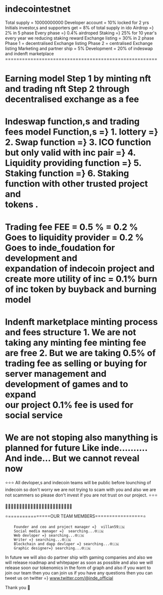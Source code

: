 # indecointestnet
Total supply = 10000000000
Developer account = 10% locked for 2 yrs
Initials investor,s and supporters get = 8% of total supply in ido
Airdrop =} 2% in 5 phase
Every phase =} 0.4% airdroped
Staking =} 25% for 10 year's every year we reducing staking reward 
Exchange listing = 30% in 2  phase 
Phase 1 = decentralised Exchange listing
Phase 2 = centralised Exchange listing
Marketing and partner ship = 5%
Development = 20% of indeswap and indenft marketplace ======================================================

Earning model
Step 1 by minting nft and trading nft
Step 2 through decentralised exchange as a fee
======================================================

Indeswap function,s and trading fees model
Function,s =} 1. lottery
                    =} 2. Swap function
                    =} 3. ICO function but only valid with inc pair
                    =} 4. Liquidity providing function
                    =} 5. Staking function
                    =} 6. Staking function with other trusted project and                    
                              tokens .
======================================================

Trading fee
FEE = 0.5 %
        = 0.2 % Goes to liquidity provider
        = 0.2 % Goes to inde_foudation for development and      
           expandation of indecoin project and create more utility of inc
       = 0.1% burn of inc token by buyback and burning model
======================================================

 Indenft marketplace minting process and fees structure
    1. We are not taking any minting fee minting fee are free
    2. But we are taking 0.5% of trading fee as selling or buying for 
        server management and development of games and to expand       
        our project 0.1% fee is used for social service
======================================================

We are not stoping also manything is planned for future
Like inde.......... And inde... But we cannot reveal now
 ======================================================

 ⭐⭐⭐      All devloper,s and indecoin teams will be public before lounching of indecoin so don't worry we are not trying to scam with you and also we are not scammers so please don't invest if you are not trust on our project.        ⭐⭐⭐

📝📝📝📝📝📝📝📝📝📝📝📝📝📝📝📝📝📝📝📝📝📝📝📝

⭐===============OUR TEAM MEMBERS=================⭐

        Founder and ceo and project manager =}  villan59🇮🇳
        Social media manager =}  searching...🌐🇮🇳
        Web devloper =} searching...🌐🇮🇳
        Writer =} searching...🌐🇮🇳
        Blockchain and dapp devloper =} searching...🌐🇮🇳
        Graphic designer=} searching...🌐🇮🇳

In future we will also do partner ship with gaming companies and also we will release roadmap and whitepaper as  soon as possible and also we will release soon our tokenomics in the form of graph
and also if you want to join our team then you can join us if you have any questions then you can tweet us on twitter =} www.twitter.com/@inde_official

Thank you 💝

        
        

